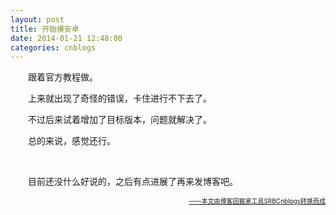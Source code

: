 ```yaml
---
layout: post
title: 开始摸安卓
date: 2014-01-21 12:48:00
categories: cnblogs
---
```


<p>　　跟着官方教程做。</p>
<p>　　上来就出现了奇怪的错误，卡住进行不下去了。</p>
<p>　　不过后来试着增加了目标版本，问题就解决了。</p>
<p>　　总的来说，感觉还行。</p>
<p>&nbsp;</p>
<p>　　目前还没什么好说的，之后有点进展了再来发博客吧。</p>

<div align=right><a href="https://github.com/mlxy/SRBCnblogs"><font size=1>——本文由博客园搬家工具SRBCnblogs转换而成</font></a></div>